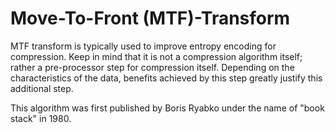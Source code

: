 # Move-To-Front (MTF)-Transform

MTF transform is typically used to improve entropy encoding for compression. Keep in mind that it is not a compression algorithm itself; rather a pre-processor step for compression itself. Depending on the characteristics of the data, benefits achieved by this step greatly justify this additional step.

This algorithm was first published by Boris Ryabko under the name of "book stack" in 1980.
  
